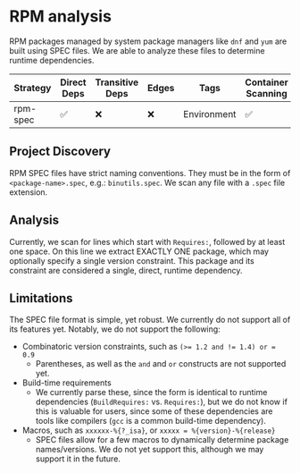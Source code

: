 # RPM analysis

RPM packages managed by system package managers like `dnf` and `yum` are built
using SPEC files.  We are able to analyze these files to determine runtime
dependencies.

| Strategy | Direct Deps        | Transitive Deps | Edges | Tags        | Container Scanning |
| -------- | ------------------ | --------- | ----- | ----------- | ------------------ |
| rpm-spec | :white_check_mark: | :x:       | :x:   | Environment | :white_check_mark: |

## Project Discovery

RPM SPEC files have strict naming conventions.  They must be in the form of
`<package-name>.spec`, e.g.: `binutils.spec`.  We scan any file with a `.spec`
file extension.

## Analysis

Currently, we scan for lines which start with `Requires:`, followed by at
least one space.  On this line we extract EXACTLY ONE package, which may
optionally specify a single version constraint.  This package and its
constraint are considered a single, direct, runtime dependency.

## Limitations

The SPEC file format is simple, yet robust.  We currently do not support all of
its features yet.  Notably, we do not support the following:

* Combinatoric version constraints, such as `(>= 1.2 and != 1.4) or = 0.9`
  * Parentheses, as well as the `and` and `or` constructs are not supported yet.
* Build-time requirements
  * We currently parse these, since the form is identical to runtime dependencies
  (`BuildRequires:` vs. `Requires:`), but we do not know if this is valuable
  for users, since some of these dependencies are tools like compilers (`gcc`
  is a common build-time dependency).
* Macros, such as `xxxxxx-%{?_isa}`, or `xxxxx = %{version}-%{release}`
  * SPEC files allow for a few macros to dynamically determine package names/versions.
    We do not yet support this, although we may support it in the future.
